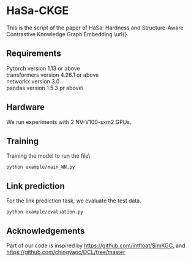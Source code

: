 # HaSa-CKGE
This is the script of the paper of HaSa: Hardness and Structure-Aware Contrastive Knowledge
Graph Embedding \url{}. 

## Requirements
Pytorch version 1.13 or above \
transformers version 4.26.1 or above\
networkx version 3.0\
pandas version 1.5.3 pr above\
## Hardware
We run experiments with 2 NV-V100-sxm2 GPUs.
## Training
Training the model to run the file\
```
python example/main_WN.py
```
## Link prediction

For the link prediction task, we evaluate the test data.
```
python example/evaluation.py
```

## Acknowledgements

Part of our code is inspired by 
https://github.com/intfloat/SimKGC, and https://github.com/chingyaoc/DCL/tree/master

